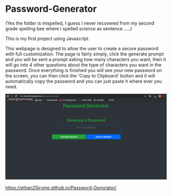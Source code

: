 # Password-Generator

(Yes the folder is mispelled, I guess I never recovered from my second grade spelling bee where I spelled science as sentence......)

This is my first project using Javascript.


This webpage is designed to allow the user to create a secure password with full customization. The page is fairly simply, click the generate prompt and you will be sent a prompt asking how many characters you want, then it will go into 4 other questions about the type of characters you want in the password. Once everything is finished you will see your new password on the screen, you can then click the 'Copy to Clipboard' button and it will automatically copy the password and you can just paste it where ever you need. 


<!-- Photo of the page -->
![Password Genrator](./Page_ScreenShot.png)

<!-- Link to the page  -->
https://ethan25irvine.github.io/Password-Genorator/